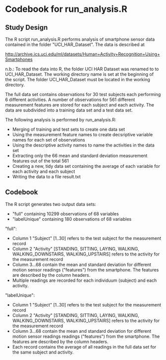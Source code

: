 # Codebook for run_analysis.R 

## Study Design
The R script run_analysis.R performs analysis of smartphone sensor data contained
in the folder "UCI_HAR_Dataset". The data is described at

http://archive.ics.uci.edu/ml/datasets/Human+Activity+Recognition+Using+Smartphones

n.b.:
To read the data into R, the folder UCI HAR Dataset was renamed to to UCI_HAR_Dataset.
The working directory name is set at the beginning of the script. The folder
UCI_HAR_Dataset must be located in the working directory.

The full data set contains observations for 30 test subjects each performing 6 different
activities. A number of observations for 561 different measurement features are stored
for each subject and each activity. The data are subdivided into a training data set and
a test data set.

The following analysis is performed by run_analysis.R: 
- Merging of training and test sets to create one data set
- Using the measurement feature names to create decsriptive variable names for each set of observations
- Using the descriptive activity names to name the activities in the data set
- Extracting only the 66 mean and standard deviation measurement features out of the total 561
- Creating a new, tidy data set containing the average of each variable for each activity and each subject
- Writing the data to a file result.txt

## Codebook
The R script generates two output data sets:
- "full" containing 10299 observations of 68 variables
- "labelUnique" containing 180 observations of 68 variables

"full":
- Column 1 "Subject" [1..30] refers to the test subject for the measurement record
- Column 2 "Activity" [STANDING, SITTING, LAYING, WALKING, WALKING_DOWNSTAIRS,
WALKING_UPSTAIRS] refers to the activity for the measurement record
- Column 3...68 contain the mean and standard deviation for different motion sensor
readings ("features") from the smartphone. The features are described by the column headers. 
- Multiple readings are recorded for each individuum
(subject) and each activity.

"labelUnique":
- Column 1 "Subject" [1..30] refers to the test subject for the measurement record
- Column 2 "Activity" [STANDING, SITTING, LAYING, WALKING, WALKING_DOWNSTAIRS,
WALKING_UPSTAIRS] refers to the activity for the measurement record
- Column 3...68 contain the mean and standard deviation for different motion sensor
readings readings ("features") from the smartphone. The features are described by the column headers.
- Each record contains the average of all readings
in the full data set for the same subject and activity.
